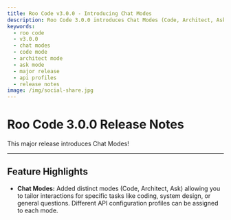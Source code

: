 ```yaml
---
title: Roo Code v3.0.0 - Introducing Chat Modes
description: Roo Code 3.0.0 introduces Chat Modes (Code, Architect, Ask), allowing tailored interactions for coding, system design, and general questions.
keywords:
  - roo code
  - v3.0.0
  - chat modes
  - code mode
  - architect mode
  - ask mode
  - major release
  - api profiles
  - release notes
image: /img/social-share.jpg
---
```


# Roo Code 3.0.0 Release Notes

This major release introduces Chat Modes!

---

## Feature Highlights

*   **Chat Modes:** Added distinct modes (Code, Architect, Ask) allowing you to tailor interactions for specific tasks like coding, system design, or general questions. Different API configuration profiles can be assigned to each mode.